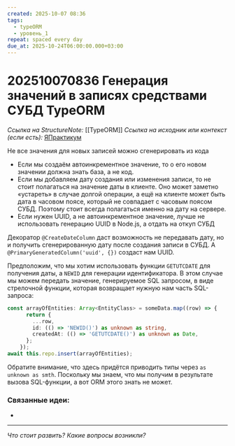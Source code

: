 ```yaml
---
created: 2025-10-07 08:36
tags:
  - typeORM
  - уровень_1
repeat: spaced every day
due_at: 2025-10-24T06:00:00.000+03:00
---
```

# 202510070836 Генерация значений в записях средствами СУБД TypeORM

*Ссылка на StructureNote:* [[TypeORM]]
*Ссылка на исходник или контекст (если есть):* [ЯПрактикум](https://practicum.yandex.ru/learn/backend-nodejs/courses/a4214ab0-2146-4152-b90e-651bf4c7ca5e/sprints/564244/topics/104f2765-a9c9-4617-8a5e-f21b675cf9b3/lessons/5674c491-8940-41ba-bf49-d6da1cbe2337/)

Не все значения для новых записей можно сгенерировать из кода

- Если мы создаём автоинкрементное значение, то о его новом значении должна знать база, а не код.
- Если мы добавляем дату создания или изменения записи, то не стоит полагаться на значение даты в клиенте. Оно может заметно «устареть» в случае долгой операции, а ещё на клиенте может быть дата в часовом поясе, который не совпадает с часовым поясом СУБД. Поэтому стоит всегда полагаться именно на дату на сервере.
- Если нужен UUID, а не автоинкрементное значение, лучше не использовать генерацию UUID в Node.js, а отдать на откуп СУБД

Декоратор `@CreateDateColumn` даст возможность не передавать дату, но и получить сгенерированную дату после создания записи в СУБД. А `@PrimaryGeneratedColumn('uuid', {})` создаст нам UUID.

Предположим, что мы хотим использовать функции `GETUTCDATE` для получения даты, а `NEWID` для генерации идентификатора. В этом случае мы можем передать значение, генерируемое SQL запросом, в виде стрелочной функции, которая возвращает нужную нам часть SQL-запроса:

```ts
const arrayOfEntities: Array<EntityClass> = someData.map((row) => {
      return {
        ...row,
        id: (() => 'NEWID()') as unknown as string,
        createdAt: (() => 'GETUTCDATE()') as unknown as Date,
      };
    });
await this.repo.insert(arrayOfEntities);
```

Обратите внимание, что здесь придётся приводить типы через `as unknown as smth`. Поскольку мы знаем, что мы получим в результате вызова SQL-функции, а вот ORM этого знать не может.

### Связанные идеи:

* 

---

*Что стоит развить? Какие вопросы возникли?*
